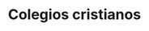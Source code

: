 ---
name: Colegios ALMONDALE
title: Colegios cristianos
description: Instalamos la red de cámaras de vigilancia en los tres establecimientos ALMONDALE.
socialmedia:
  globe: 'http://www.almondale.cl/'
image: https://raw.githubusercontent.com/Admidata/Resources/master/Clients/almondale.jpg
---